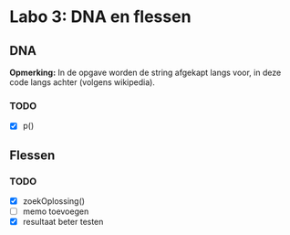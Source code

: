 # Labo 3: DNA en flessen

## DNA

**Opmerking:** In de opgave worden de string afgekapt langs voor, in deze code langs achter (volgens wikipedia).

### TODO

- [x] p()

## Flessen

### TODO

- [x] zoekOplossing()
- [ ] memo toevoegen
- [x] resultaat beter testen
